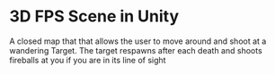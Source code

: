 # 3D FPS Scene in Unity

A closed map that that allows the user to move around and shoot at a wandering Target. 
The target respawns after each death and shoots fireballs at you if you are in its line of sight
